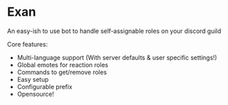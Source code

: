 # Exan
An easy-ish to use bot to handle self-assignable roles on your discord guild

Core features:
- Multi-language support (With server defaults & user specific settings!)
- Global emotes for reaction roles
- Commands to get/remove roles
- Easy setup
- Configurable prefix
- Opensource!